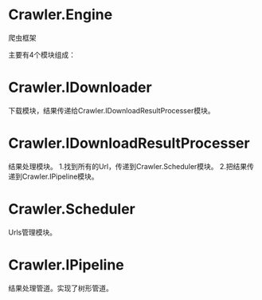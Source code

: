 # Crawler.Engine
爬虫框架

主要有4个模块组成：

# Crawler.IDownloader
下载模块，结果传递给Crawler.IDownloadResultProcesser模块。

# Crawler.IDownloadResultProcesser
结果处理模块。
1.找到所有的Url，传递到Crawler.Scheduler模块。
2.把结果传递到Crawler.IPipeline模块。

# Crawler.Scheduler
Urls管理模块。

# Crawler.IPipeline
结果处理管道。实现了树形管道。

